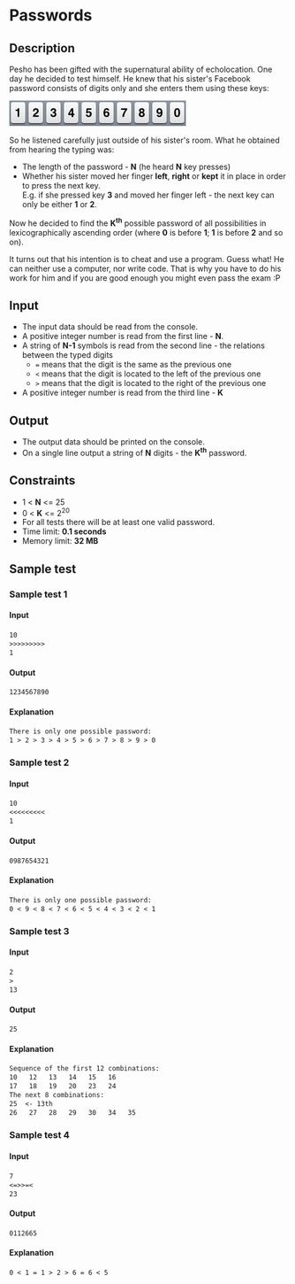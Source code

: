 ﻿# Passwords

## Description
Pesho has been gifted with the supernatural ability of echolocation. One day he decided to test himself. He knew that his sister's Facebook password consists of digits only and she enters them using these keys: 

![keys](./imgs/keyboard.png)

So he listened carefully just outside of his sister's room. What he obtained from hearing the typing was:
- The length of the password - **N** (he heard **N** key presses)
- Whether his sister moved her finger **left**, **right** or **kept** it in place in order to press the next key.<br/>E.g. if she pressed key **3** and moved her finger left - the next key can only be either **1** or **2**.

Now he decided to find the **K<sup>th</sup>** possible password of all possibilities in lexicographically ascending order (where **0** is before **1**; **1** is before **2** and so on).

It turns out that his intention is to cheat and use a program. Guess what! He can neither use a computer, nor write code. That is why you have to do his work for him and if you are good enough you might even pass the exam :P

## Input
- The input data should be read from the console.
- A positive integer number is read from the first line - **N**.
- A string of **N-1** symbols is read from the second line - the relations between the typed digits
  - `=` means that the digit is the same as the previous one
  - `<` means that the digit is located to the left of the previous one
  - `>` means that the digit is located to the right of the previous one
- A positive integer number is read from the third line - **K**

## Output
- The output data should be printed on the console.
- On a single line output a string of **N** digits - the **K<sup>th</sup>** password.

## Constraints
- 1 < **N** <= 25
- 0 < **K** <= 2<sup>20</sup>
- For all tests there will be at least one valid password.
- Time limit: **0.1 seconds**
- Memory limit: **32 MB**

## Sample test

### Sample test 1

#### Input
```
10
>>>>>>>>>
1
```

#### Output
```
1234567890
```

#### Explanation
```
There is only one possible password:
1 > 2 > 3 > 4 > 5 > 6 > 7 > 8 > 9 > 0
```

### Sample test 2

#### Input
```
10
<<<<<<<<<
1
```

#### Output
```
0987654321
```

#### Explanation
```
There is only one possible password:
0 < 9 < 8 < 7 < 6 < 5 < 4 < 3 < 2 < 1
```

### Sample test 3

#### Input
```
2
>
13
```

#### Output
```
25
```

#### Explanation
```
Sequence of the first 12 combinations:
10   12   13   14   15   16
17   18   19   20   23   24
The next 8 combinations:
25  <- 13th
26   27   28   29   30   34   35
```

### Sample test 4

#### Input
```
7
<=>>=<
23
```

#### Output
```
0112665
```

#### Explanation
```
0 < 1 = 1 > 2 > 6 = 6 < 5
```